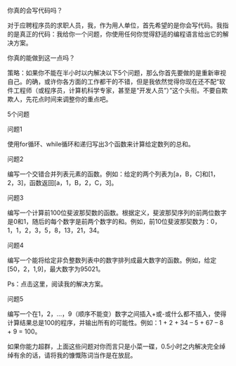 你真的会写代码吗？

对于应聘程序员的求职人员，我，作为用人单位，首先希望的是你会写代码。我指的是真正的代码：我给你一个问题，你使用任何你觉得舒适的编程语言给出它的解决方案。

你真的能做到这一点吗？

策略：如果你不能在半小时以内解决以下5个问题，那么你首先要做的是重新审视自己。的确，或许你各方面的工作都干的不错，但是我依然觉得你现在还不配“软件工程师（或程序员，计算机科学专家，甚至是“开发人员”）”这个头衔。不要自欺欺人，先花点时间来调整你的重点吧。


5个问题

问题1

使用for循环、while循环和递归写出3个函数来计算给定数列的总和。

问题2

编写一个交错合并列表元素的函数。例如：给定的两个列表为[a，B，C]和[1，2，3]，函数返回[a，1，B，2，C，3]。

问题3

编写一个计算前100位斐波那契数的函数。根据定义，斐波那契序列的前两位数字是0和1，随后的每个数字是前两个数字的和。例如，前10位斐波那契数为：0，1，1，2，3，5，8，13，21，34。

问题4

编写一个能将给定非负整数列表中的数字排列成最大数字的函数。例如，给定[50，2，1,9]，最大数字为95021。

Ps：点击这里，阅读我的解决方案。

问题5

编写一个在1，2，…，9（顺序不能变）数字之间插入+或-或什么都不插入，使得计算结果总是100的程序，并输出所有的可能性。例如：1 + 2 + 34 – 5 + 67 – 8 + 9 = 100。

如果你能力超群，上面这些问题对你而言只是小菜一碟，0.5小时之内解决完全绰绰有余的话，请将我的慷慨陈词当作是在放屁。